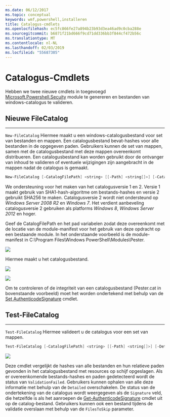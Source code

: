 ```yaml
---
ms.date: 06/12/2017
ms.topic: conceptual
keywords: wmf,powershell,installeren
title: Catalogus-cmdlets
ms.openlocfilehash: ec5fc866fe27a894b23b93d3ea46ad9c0cba288e
ms.sourcegitcommit: b6871f21bd666f9cd71dd336bb3f844cf472b56c
ms.translationtype: MT
ms.contentlocale: nl-NL
ms.lasthandoff: 02/03/2019
ms.locfileid: "55687305"
---
```

# <a name="catalog-cmdlets"></a>Catalogus-Cmdlets

Hebben we twee nieuwe cmdlets in toegevoegd [Microsoft.Powershell.Secuity](https://technet.microsoft.com/library/hh847877.aspx) module te genereren en bestanden van windows-catalogus te valideren.

## <a name="new-filecatalog"></a>Nieuwe FileCatalog
--------------------------------

`New-FileCatalog` Hiermee maakt u een windows-catalogusbestand voor set van bestanden en mappen. Een catalogusbestand bevat-hashes voor alle bestanden in de opgegeven paden. Gebruikers kunnen de set van mappen, samen met de catalogusbestand met deze mappen overeenkomt distribueren. Een catalogusbestand kan worden gebruikt door de ontvanger van inhoud te valideren of eventuele wijzigingen zijn aangebracht in de mappen nadat de catalogus is gemaakt.

```powershell
New-FileCatalog [-CatalogFilePath] <string> [[-Path] <string[]>] [-CatalogVersion <int>] [-WhatIf] [-Confirm] [<CommonParameters>]
```
We ondersteuning voor het maken van het catalogusversie 1 en 2. Versie 1 maakt gebruik van SHA1-hash-algoritme om bestands-hashes en versie 2 gebruikt SHA256 te maken. Catalogusversie 2 wordt niet ondersteund op *Windows Server 2008 R2* en *Windows 7*. Het verdient aanbeveling catalogusversie 2 gebruiken als platforms *Windows 8*, *Windows Server 2012* en hoger.

Geef de CatalogFilePath en het pad variabelen zodat deze overeenkomt met de locatie van de module-manifest voor het gebruik van deze opdracht op een bestaande module. In het onderstaande voorbeeld is de module-manifest in C:\Program Files\Windows PowerShell\Modules\Pester.

![](../images/NewFileCatalog.jpg)

Hiermee maakt u het catalogusbestand.

![](../images/CatalogFile1.jpg)

![](../images/CatalogFile2.jpg)

Om te controleren of de integriteit van een catalogusbestand (Pester.cat in bovenstaande voorbeeld) moet het worden ondertekend met behulp van de [Set AuthenticodeSignature](https://technet.microsoft.com/library/hh849819.aspx) cmdlet.


## <a name="test-filecatalog"></a>Test-FileCatalog
--------------------------------

`Test-FileCatalog` Hiermee valideert u de catalogus voor een set van mappen.

```powershell
Test-FileCatalog [-CatalogFilePath] <string> [[-Path] <string[]>] [-Detailed] [-FilesToSkip <string[]>] [-WhatIf] [-Confirm] [<CommonParameters>]
```

![](../images/TestFileCatalog.jpg)

Deze cmdlet vergelijkt de hashes van alle bestanden en hun relatieve paden gevonden in het catalogusbestand met resources op schijf opgeslagen. Als er overeenkomende bestands-hashes en paden gedetecteerd wordt de status van `ValidationFailed`.
Gebruikers kunnen ophalen van alle deze informatie met behulp van de `Detailed` overschakelen. De status van de ondertekening van de catalogus wordt weergegeven als de `Signature` veld, die hetzelfde is als het aanroepen de [Get-AuthenticodeSignature](https://technet.microsoft.com/library/hh849805.aspx) cmdlet uit op de catalog-bestand.
Gebruikers kunnen ook een bestand tijdens de validatie overslaan met behulp van de `FilesToSkip` parameter.
